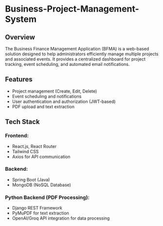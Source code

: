 # Business-Project-Management-System

## Overview
The Business Finance Management Application (BFMA) is a web-based solution designed to help administrators efficiently manage multiple projects and associated events. It provides a centralized dashboard for project tracking, event scheduling, and automated email notifications.

## Features
- Project management (Create, Edit, Delete)
- Event scheduling and notifications
- User authentication and authorization (JWT-based)
- PDF upload and text extraction

## Tech Stack
### Frontend:
- React.js, React Router
- Tailwind CSS
- Axios for API communication

### Backend:
- Spring Boot (Java)
- MongoDB (NoSQL Database)

### Python Backend (PDF Processing):
- Django REST Framework
- PyMuPDF for text extraction
- OpenAI/Groq API integration for data processing

